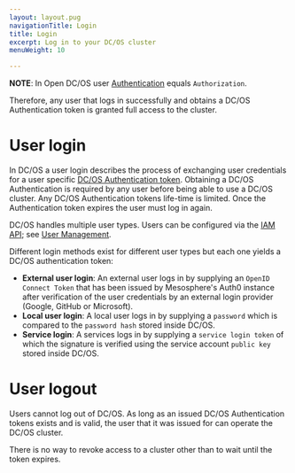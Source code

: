 ```yaml
---
layout: layout.pug
navigationTitle: Login
title: Login
excerpt: Log in to your DC/OS cluster
menuWeight: 10

---
```


<!-- The source repository for this topic is https://github.com/dcos/dcos-docs-site -->

**NOTE**: In Open DC/OS user [Authentication](1.13/security/oss/authentication/) equals `Authorization`.

Therefore, any user that logs in successfully and obtains a DC/OS Authentication token is granted full access to the cluster.

# User login

In DC/OS a user login describes the process of exchanging user credentials for a user specific [DC/OS Authentication token](/1.13/security/oss/authentication/authentication-token/).
Obtaining a DC/OS Authentication is required by any user before being able to use a DC/OS cluster. Any DC/OS Authentication tokens life-time is limited. Once the Authentication token expires the user must log in again.

DC/OS handles multiple user types. Users can be configured via the [IAM API](/1.13/security/oss/iam-api/); see [User Management](/1.13/security/oss/user-management/).

Different login methods exist for different user types but each one yields a DC/OS authentication token:

* **External user login**: An external user logs in by supplying an `OpenID Connect Token` that has been issued by Mesosphere's Auth0 instance after verification of the user credentials by an external login provider (Google, GitHub or Microsoft).
* **Local user login**: A local user logs in by supplying a `password` which is compared to the `password hash` stored inside DC/OS.
* **Service login**: A services logs in by supplying a `service login token` of which the signature is verified using the service account `public key` stored inside DC/OS.

# User logout

Users cannot log out of DC/OS. As long as an issued DC/OS Authentication tokens exists and is valid, the user that it was issued for can operate the DC/OS cluster.

There is no way to revoke access to a cluster other than to wait until the token expires.
